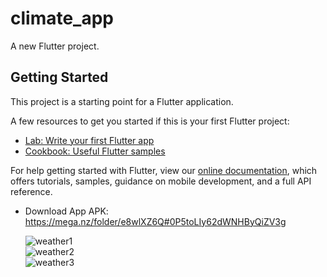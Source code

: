 # climate_app

A new Flutter project.

## Getting Started

This project is a starting point for a Flutter application.

A few resources to get you started if this is your first Flutter project:

- [Lab: Write your first Flutter app](https://flutter.dev/docs/get-started/codelab)
- [Cookbook: Useful Flutter samples](https://flutter.dev/docs/cookbook)

For help getting started with Flutter, view our
[online documentation](https://flutter.dev/docs), which offers tutorials,
samples, guidance on mobile development, and a full API reference.

- Download App APK: https://mega.nz/folder/e8wlXZ6Q#0P5toLIy62dWNHByQiZV3g

  ![weather1](https://user-images.githubusercontent.com/81006076/173388627-8105a35a-1396-41a2-aca2-54ef2e6112f0.gif) </br>
  ![weather2](https://user-images.githubusercontent.com/81006076/173388657-4d407196-8bd5-4532-a491-6ec42ce3b226.gif) </br>
  ![weather3](https://user-images.githubusercontent.com/81006076/173388682-f62ea891-7a75-4143-899e-5cd5389f4b36.gif)


